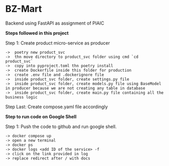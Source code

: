 # BZ-Mart
 Backend using FastAPI as assignment of PIAIC

**Steps followed in this project**

Step 1: Create product micro-service as producer

    ->  poetry new product_svc
    ->  thn move directory to product_svc folder using cmd `cd product_svc`
    ->  copy into pyproject.toml thn poetry install
    ->  create Dockerfile inside this folder for production
    ->  create .env file and .dockerignore file
    ->  inside product_svc folder, create settings.py file
    ->  inside product_svc folder, create models.py file using BaseModel in producer because we are not creating any table in database
    ->  inside product_svc folder, create main.py file containing all the business logic

Step Last: Create compose.yaml file accordingly

**Step to run code on Google Shell**

Step 1: Push the code to github and run google shell.

	-> docker compose up
	-> open a new terminal
	-> docker ps
	-> docker logs <add ID of the service> -f
	-> click on the link provided in log
	-> replace redirect after / with docs

    
